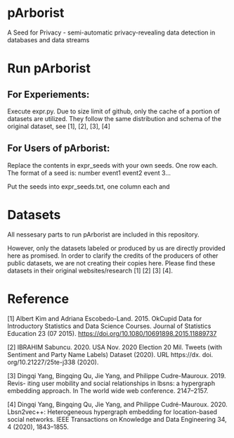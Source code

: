 # pArborist
A Seed for Privacy - semi-automatic privacy-revealing data detection in databases and data streams

# Run pArborist
## For Experiements:
Execute expr.py. 
Due to size limit of github, only the cache of a portion of datasets are utilized. They follow the same distribution and schema of the original dataset, see [1], [2], [3], [4]

## For Users of pArborist:
Replace the contents in expr_seeds with your own seeds. One row each.
The format of a seed is:
  number event1 event2 event 3...


Put the seeds into expr_seeds.txt, one column each and 

# Datasets
All nessesary parts to run pArborist are included in this repository.

However, only the datasets labeled or produced by us are directly provided here as promised. In order to clarify the credits of the producers of other public datasets, we are not creating their copies here. Please find these datasets in their original websites/research [1] [2] [3] [4].

# Reference
[1] Albert Kim and Adriana Escobedo-Land. 2015. OkCupid Data for Introductory
Statistics and Data Science Courses. Journal of Statistics Education 23 (07 2015).
https://doi.org/10.1080/10691898.2015.11889737

[2] IBRAHIM Sabuncu. 2020. USA Nov. 2020 Election 20 Mil. Tweets (with Sentiment
and Party Name Labels) Dataset (2020). URL https://dx. doi. org/10.21227/25te-j338
(2020).

[3] Dingqi Yang, Bingqing Qu, Jie Yang, and Philippe Cudre-Mauroux. 2019. Revis-
iting user mobility and social relationships in lbsns: a hypergraph embedding
approach. In The world wide web conference. 2147–2157.

[4] Dingqi Yang, Bingqing Qu, Jie Yang, and Philippe Cudré-Mauroux. 2020.
Lbsn2vec++: Heterogeneous hypergraph embedding for location-based social
networks. IEEE Transactions on Knowledge and Data Engineering 34, 4 (2020),
1843–1855.

